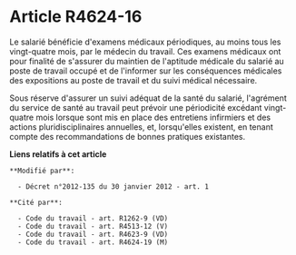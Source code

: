 # Article R4624-16

Le salarié bénéficie d'examens médicaux périodiques, au moins tous les vingt-quatre mois, par le médecin du travail. Ces
examens médicaux ont pour finalité de s'assurer du maintien de l'aptitude médicale du salarié au poste de travail occupé et
de l'informer sur les conséquences médicales des expositions au poste de travail et du suivi médical nécessaire. 

Sous réserve d'assurer un suivi adéquat de la santé du salarié, l'agrément du service de santé au travail peut prévoir une
périodicité excédant vingt-quatre mois lorsque sont mis en place des entretiens infirmiers et des actions pluridisciplinaires
annuelles, et, lorsqu'elles existent, en tenant compte des recommandations de bonnes pratiques existantes.

**Liens relatifs à cet article**

	**Modifié par**:

	  - Décret n°2012-135 du 30 janvier 2012 - art. 1

	**Cité par**:

	  - Code du travail - art. R1262-9 (VD)
	  - Code du travail - art. R4513-12 (V)
	  - Code du travail - art. R4623-9 (VD)
	  - Code du travail - art. R4624-19 (M)
